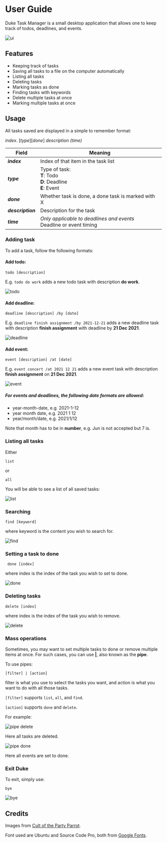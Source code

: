 # User GuideDuke Task Manager is a small desktop application that allows one to keep track of todos, deadlines, and events. ![ui](./img/Ui.png)## Features * Keeping track of tasks* Saving all tasks to a file on the computer automatically* Listing all tasks* Deleting tasks* Marking tasks as done* Finding tasks with keywords* Delete multiple tasks at once* Marking multiple tasks at once## UsageAll tasks saved are displayed in a simple to remember format: *index*. [*type*][*done*]  *description* *(time)*Field | Meaning-----|--------***index*** |Index of that item in the task list***type*** |Type of task:<br />**T**: Todo<br />**D**: Deadline<br />**E**: Event***done*** |Whether task is done, a done task is marked with X***description*** |Description for the task***time*** |*Only applicable to deadlines and events*<br />Deadline or event timing### Adding taskTo add a task, follow the following formats: #### Add todo: ```todo [description]```E.g. ```todo do work``` adds a new todo task with description **do work**. ![todo](./img/todo.png)#### Add deadline: ```deadline [description] /by [date]```E.g. ```deadline finish assignment /by 2021-12-21``` adds a new deadline task with description **finish assignment** with deadline by **21 Dec 2021**. ![deadline](./img/deadline.png)#### Add event: ```event [description] /at [date]```E.g. ```event concert /at 2021 12 21``` adds a new event task with description **finish assignment** on **21 Dec 2021**.![event](./img/event.png)##### For events and deadlines, the following date formats are allowed:* year-month-date, e.g. 2021-1-12* year month date, e.g. 2021 1 12* year/month/date, e.g. 2021/1/12Note that month has to be in **number**, e.g. Jun is not accepted but 7 is. ### Listing all tasksEither```list```or``` all``` You will be able to see a list of all saved tasks:   ![list](./img/list.png)### Searching``` find [keyword]```where keyword is the content you wish to search for. ![find](./img/find.png)### Setting a task to done```  done [index]```where index is the index of the task you wish to set to done. ![done](./img/done.png)### Deleting tasks```delete [index]```where index is the index of the task you wish to remove. ![delete](./img/delete.png)### Mass operationsSometimes, you may want to set multiple tasks to done or remove multiple items at once. For such cases, you can use **|**, also known as the **pipe**. To use pipes: ``` [filter] | [action]``` filter is what you use to select the tasks you want, and action is what you want to do with all those tasks. ```[filter]``` supports ```list```, ```all```, and ```find```. ```[action]``` supports ```done``` and ```delete```. For example:  ![pipe delete](./img/pipe_delete.png)Here all tasks are deleted. ![pipe done](./img/pipe_done.png)Here all events are set to done.  ### Exit DukeTo exit, simply use: ``` bye``` ![bye](./img/bye.png)## CreditsImages from [Cult of the Party Parrot](https://cultofthepartyparrot.com/). Font used are Ubuntu and Source Code Pro, both from [Google Fonts](https://fonts.google.com/). 